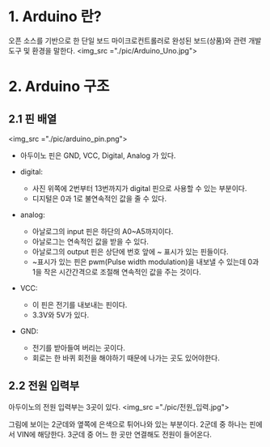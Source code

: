 # 1. Arduino 란?
오픈 소스를 기반으로 한 단일 보드 마이크로컨트롤러로 완성된 보드(상품)와 관련 개발 도구 및 환경을 말한다.
<img_src ="./pic/Arduino_Uno.jpg">

# 2. Arduino 구조
## 2.1 핀 배열
<img_src ="./pic/arduino_pin.png">
- 아두이노 핀은 GND, VCC, Digital, Analog 가 있다.

* digital: 
	- 사진 위쪽에 2번부터 13번까지가 digital 핀으로 사용할 수 있는 부분이다. 
	- 디지털은 0과 1로 불연속적인 값을 줄 수 있다.

* analog:
	- 아날로그의 input 핀은 하단의 A0~A5까지이다.
	- 아날로그는 연속적인 값을 받을 수 있다.
	- 아날로그의 output 핀은 상단에 번호 앞에 ~ 표시가 있는 핀들이다.
	- ~표시가 있는 핀은 pwm(Pulse width modulation)을 내보낼 수 있는데 
	   0과 1을 작은 시간간격으로 조절해 연속적인 값을 주는 것이다.

* VCC:
	- 이 핀은 전기를 내보내는 핀이다.
	- 3.3V와 5V가 있다.

* GND:
	- 전기를 받아들여 버리는 곳이다.
	- 회로는 한 바퀴 회전을 해야하기 때문에 나가는 곳도 있어야한다.

## 2.2 전원 입력부
아두이노의 전원 입력부는 3곳이 있다.
<img_src ="./pic/전원_입력.jpg">

그림에 보이는 2군데와 옆쪽에 은색으로 튀어나와 있는 부분이다.
2군데 중 하나는 핀에서 VIN에 해당한다.
3군데 중 어느 한 곳만 연결해도 전원이 들어온다.



